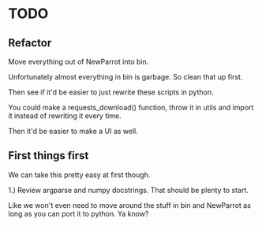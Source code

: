 # TODO

## Refactor

Move everything out of NewParrot into bin.

Unfortunately almost everything in bin is garbage. So clean that up first.

Then see if it'd be easier to just rewrite these scripts in python.

You could make a requests_download() function, throw it in utils and import it
instead of rewriting it every time.

Then it'd be easier to make a UI as well.

## First things first

We can take this pretty easy at first though.

1.) Review argparse and numpy docstrings. That should be plenty to start.

Like we won't even need to move around the stuff in bin and NewParrot as long as
you can port it to python. Ya know?
